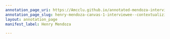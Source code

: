```yaml
---
annotation_page_uri: https://Amcclu.github.io/annotated-mendoza-interview/annotations/henry-mendoza-canvas-1-interviewee--contextualizing--gesturing--forthcomingness.json
annotation_page_slug: henry-mendoza-canvas-1-interviewee--contextualizing--gesturing--forthcomingness
layout: annotation_page
manifest_label: Henry Mendoza

---
```

